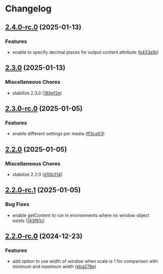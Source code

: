 # Changelog

## [2.4.0-rc.0](https://github.com/dsktschy/viewport-extra/compare/v2.3.0...v2.4.0-rc.0) (2025-01-13)


### Features

* enable to specify decimal places for output content attribute ([b433a1b](https://github.com/dsktschy/viewport-extra/commit/b433a1bfc2d3fc0927c3230167d15acd876c05b8))

## [2.3.0](https://github.com/dsktschy/viewport-extra/compare/v2.3.0-rc.0...v2.3.0) (2025-01-13)


### Miscellaneous Chores

* stabilize 2.3.0 ([180ef2e](https://github.com/dsktschy/viewport-extra/commit/180ef2e8f4eceb1baf906cb44cfa1f22ae36afff))

## [2.3.0-rc.0](https://github.com/dsktschy/viewport-extra/compare/v2.2.0...v2.3.0-rc.0) (2025-01-05)


### Features

* enable different settings per media ([ff3ce53](https://github.com/dsktschy/viewport-extra/commit/ff3ce53066b6c4749b34e0c02ba1b0bb7b247303))

## [2.2.0](https://github.com/dsktschy/viewport-extra/compare/v2.2.0-rc.1...v2.2.0) (2025-01-05)


### Miscellaneous Chores

* stabilize 2.2.0 ([d10b314](https://github.com/dsktschy/viewport-extra/commit/d10b314e87bb5f1bf6cf7cb7f9f967a74a8348a0))

## [2.2.0-rc.1](https://github.com/dsktschy/viewport-extra/compare/v2.2.0-rc.0...v2.2.0-rc.1) (2025-01-05)


### Bug Fixes

* enable getContent to run in environments where no window object exists ([143f61c](https://github.com/dsktschy/viewport-extra/commit/143f61c3d66195bc2a7ec1e1ce3ec0e2291de12c))

## [2.2.0-rc.0](https://github.com/dsktschy/viewport-extra/compare/v2.1.4...v2.2.0-rc.0) (2024-12-23)


### Features

* add option to use width of window when scale is 1 for comparison with minimum and maximum width ([eba278e](https://github.com/dsktschy/viewport-extra/commit/eba278eb66b67dd4ada329fc7aef962fa39d87e6))
